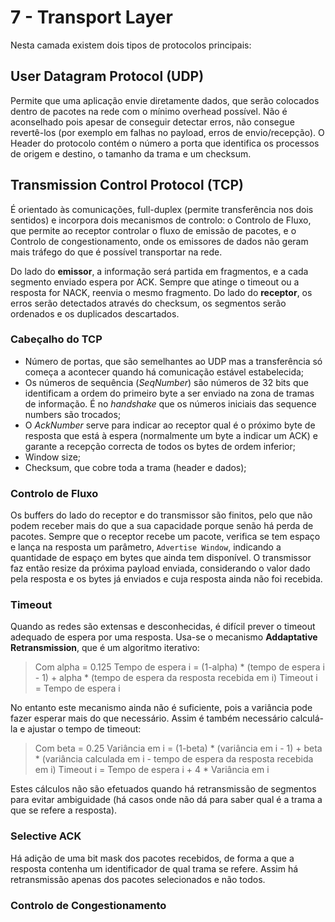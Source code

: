 # 7 - Transport Layer

Nesta camada existem dois tipos de protocolos principais:

## User Datagram Protocol (UDP)

Permite que uma aplicação envie diretamente dados, que serão colocados dentro de pacotes na rede com o mínimo overhead possível. Não é aconselhado pois apesar de conseguir detectar erros, não consegue revertê-los (por exemplo em falhas no payload, erros de envio/recepção). O Header do protocolo contém o número a porta que identifica os processos de origem e destino, o tamanho da trama e um checksum. 

## Transmission Control Protocol (TCP)

É orientado às comunicações, full-duplex (permite transferência nos dois sentidos) e incorpora dois mecanismos de controlo: o Controlo de Fluxo, que permite ao receptor controlar o fluxo de emissão de pacotes, e o Controlo de congestionamento, onde os emissores de dados não geram mais tráfego do que é possível transportar na rede. <br>

Do lado do **emissor**, a informação será partida em fragmentos, e a cada segmento enviado espera por ACK. Sempre que atinge o timeout ou a resposta for NACK, reenvia o mesmo fragmento. Do lado do **receptor**, os erros serão detectados através do checksum, os segmentos serão ordenados e os duplicados descartados.

### Cabeçalho do TCP

- Número de portas, que são semelhantes ao UDP mas a transferência só começa a acontecer quando há comunicação estável estabelecida;
- Os números de sequência (*SeqNumber*) são números de 32 bits que identificam a ordem do primeiro byte a ser enviado na zona de tramas de informação. É no *handshake* que os números iniciais das sequence numbers são trocados;
- O *AckNumber* serve para indicar ao receptor qual é o próximo byte de resposta que está à espera (normalmente um byte a indicar um ACK) e garante a recepção correcta de todos os bytes de ordem inferior;
- Window size;
- Checksum, que cobre toda a trama (header e dados);

### Controlo de Fluxo

Os buffers do lado do receptor e do transmissor são finitos, pelo que não podem receber mais do que a sua capacidade porque senão há perda de pacotes. Sempre que o receptor recebe um pacote, verifica se tem espaço e lança na resposta um parâmetro, `Advertise Window`, indicando a quantidade de espaço em bytes que ainda tem disponível. O transmissor faz então resize da próxima payload enviada, considerando o valor dado pela resposta e os bytes já enviados e cuja resposta ainda não foi recebida. 

### Timeout

Quando as redes são extensas e desconhecidas, é difícil prever o timeout adequado de espera por uma resposta. Usa-se o mecanismo **Addaptative Retransmission**, que é um algoritmo iterativo:

> Com alpha = 0.125
> Tempo de espera i = (1-alpha) * (tempo de espera i - 1) + alpha * (tempo de espera da resposta recebida em i)
> Timeout i = Tempo de espera i

No entanto este mecanismo ainda não é suficiente, pois a variância pode fazer esperar mais do que necessário. Assim é também necessário calculá-la e ajustar o tempo de timeout:

> Com beta = 0.25
> Variância em i = (1-beta) * (variância em i - 1) + beta * (variância calculada em i - tempo de espera da resposta recebida em i)
> Timeout i = Tempo de espera i + 4 * Variância em i

Estes cálculos não são efetuados quando há retransmissão de segmentos para evitar ambiguidade (há casos onde não dá para saber qual é a trama a que se refere a resposta).

### Selective ACK

Há adição de uma bit mask dos pacotes recebidos, de forma a que a resposta contenha um identificador de qual trama se refere. Assim há retransmissão apenas dos pacotes selecionados e não todos.

### Controlo de Congestionamento

